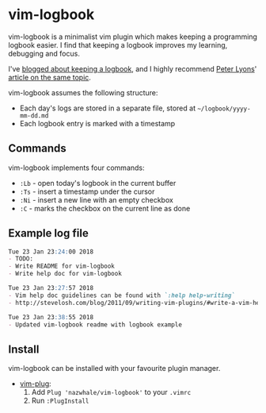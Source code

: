 # vim-logbook

vim-logbook is a minimalist vim plugin which makes keeping a programming logbook
easier. I find that keeping a logbook improves my learning, debugging and focus.

I've [blogged about keeping a
logbook](https://routley.io/tech/2017/11/23/logbook.html), and I highly
recommend [Peter Lyons](https://peterlyons.com/)' [article on the same
topic](https://peterlyons.com/leveling-up#your-work-journal).

vim-logbook assumes the following structure:
- Each day's logs are stored in a separate file, stored at
  `~/logbook/yyyy-mm-dd.md`
- Each logbook entry is marked with a timestamp

## Commands

vim-logbook implements four commands:
- `:Lb` - open today's logbook in the current buffer
- `:Ts` - insert a timestamp under the cursor
- `:Ni` - insert a new line with an empty checkbox
- `:C`  - marks the checkbox on the current line as done

## Example log file

```markdown
Tue 23 Jan 23:24:00 2018
- TODO:
- Write README for vim-logbook
- Write help doc for vim-logbook

Tue 23 Jan 23:27:57 2018
- Vim help doc guidelines can be found with `:help help-writing`
- http://stevelosh.com/blog/2011/09/writing-vim-plugins/#write-a-vim-help-document

Tue 23 Jan 23:38:55 2018
- Updated vim-logbook readme with logbook example
```


## Install

vim-logbook can be installed with your favourite plugin manager.

- [vim-plug](https://github.com/junegunn/vim-plug):
	1. Add `Plug 'nazwhale/vim-logbook'` to your `.vimrc`
	2. Run `:PlugInstall`
